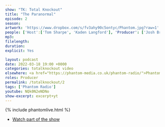```yaml
---
show: "TK: Total Knockout"
title: "The Paranormal"
episode: 2
season: 
artwork: 'https://www.dropbox.com/s/fv3ahy90c5ontyc/Phantom.jpg?raw=1'
people: ['Host':['Tom Sharpe', 'Kaden Langford'], 'Producer': ['Josh Brunning']]
mp3:
filelength: 
duration: 
explicit: Yes

layout: podcast
date: 2022-03-18 19:00 +0000
categories: totalknockout video
elsewhere: <a href="https://phantom-media.co.uk/phantom-radio/">Phantom Media</a>
roles: Producer
permalink: /totalknockout/2
tags: ['Phantom Radio']
youtube: NQk0N2eNDNo
show-excerpt: excerpt+yt
---
```


{% include phantomlive.html %}

* [Watch part of the show](https://www.instagram.com/tv/Cas5NkZgGzA/?utm_source=ig_web_copy_link)
